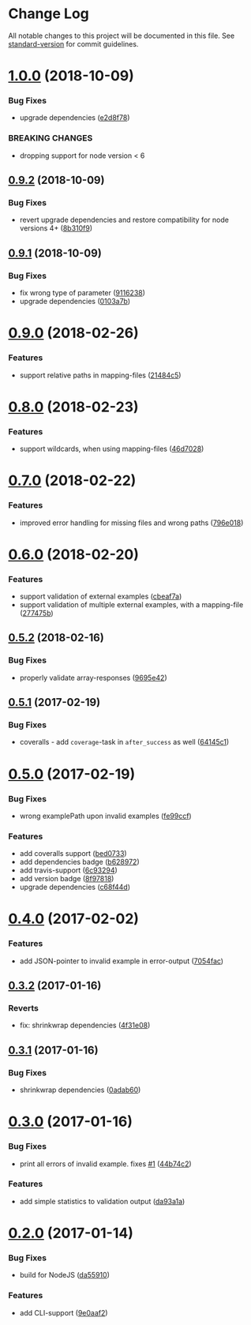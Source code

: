 # Change Log

All notable changes to this project will be documented in this file. See [standard-version](https://github.com/conventional-changelog/standard-version) for commit guidelines.

<a name="1.0.0"></a>
# [1.0.0](https://github.com/codekie/swagger-examples-validator/compare/v0.9.2...v1.0.0) (2018-10-09)


### Bug Fixes

* upgrade dependencies ([e2d8f78](https://github.com/codekie/swagger-examples-validator/commit/e2d8f78))


### BREAKING CHANGES

* dropping support for node version < 6



<a name="0.9.2"></a>
## [0.9.2](https://github.com/codekie/swagger-examples-validator/compare/v0.9.1...v0.9.2) (2018-10-09)


### Bug Fixes

* revert upgrade dependencies and restore compatibility for node versions 4+ ([8b310f9](https://github.com/codekie/swagger-examples-validator/commit/8b310f9))



<a name="0.9.1"></a>
## [0.9.1](https://github.com/codekie/swagger-examples-validator/compare/v0.9.0...v0.9.1) (2018-10-09)


### Bug Fixes

* fix wrong type of parameter ([9116238](https://github.com/codekie/swagger-examples-validator/commit/9116238))
* upgrade dependencies ([0103a7b](https://github.com/codekie/swagger-examples-validator/commit/0103a7b))



<a name="0.9.0"></a>
# [0.9.0](https://github.com/codekie/swagger-examples-validator/compare/v0.8.0...v0.9.0) (2018-02-26)


### Features

* support relative paths in mapping-files ([21484c5](https://github.com/codekie/swagger-examples-validator/commit/21484c5))



<a name="0.8.0"></a>
# [0.8.0](https://github.com/codekie/swagger-examples-validator/compare/v0.7.0...v0.8.0) (2018-02-23)


### Features

* support wildcards, when using mapping-files ([46d7028](https://github.com/codekie/swagger-examples-validator/commit/46d7028))



<a name="0.7.0"></a>
# [0.7.0](https://github.com/codekie/swagger-examples-validator/compare/v0.6.0...v0.7.0) (2018-02-22)


### Features

* improved error handling for missing files and wrong paths ([796e018](https://github.com/codekie/swagger-examples-validator/commit/796e018))



<a name="0.6.0"></a>
# [0.6.0](https://github.com/codekie/swagger-examples-validator/compare/v0.5.2...v0.6.0) (2018-02-20)


### Features

* support validation of external examples ([cbeaf7a](https://github.com/codekie/swagger-examples-validator/commit/cbeaf7a))
* support validation of multiple external examples, with a mapping-file ([277475b](https://github.com/codekie/swagger-examples-validator/commit/277475b))



<a name="0.5.2"></a>
## [0.5.2](https://github.com/codekie/swagger-examples-validator/compare/v0.5.1...v0.5.2) (2018-02-16)


### Bug Fixes

* properly validate array-responses ([9695e42](https://github.com/codekie/swagger-examples-validator/commit/9695e42))



<a name="0.5.1"></a>
## [0.5.1](https://github.com/codekie/swagger-examples-validator/compare/v0.5.0...v0.5.1) (2017-02-19)


### Bug Fixes

* coveralls - add `coverage`-task in `after_success` as well ([64145c1](https://github.com/codekie/swagger-examples-validator/commit/64145c1))



<a name="0.5.0"></a>
# [0.5.0](https://github.com/codekie/swagger-examples-validator/compare/v0.4.0...v0.5.0) (2017-02-19)


### Bug Fixes

* wrong examplePath upon invalid examples ([fe99ccf](https://github.com/codekie/swagger-examples-validator/commit/fe99ccf))


### Features

* add coveralls support ([bed0733](https://github.com/codekie/swagger-examples-validator/commit/bed0733))
* add dependencies badge ([b628972](https://github.com/codekie/swagger-examples-validator/commit/b628972))
* add travis-support ([6c93294](https://github.com/codekie/swagger-examples-validator/commit/6c93294))
* add version badge ([8f97818](https://github.com/codekie/swagger-examples-validator/commit/8f97818))
* upgrade dependencies ([c68f44d](https://github.com/codekie/swagger-examples-validator/commit/c68f44d))



<a name="0.4.0"></a>
# [0.4.0](https://github.com/codekie/swagger-examples-validator/compare/v0.3.2...v0.4.0) (2017-02-02)


### Features

* add JSON-pointer to invalid example in error-output ([7054fac](https://github.com/codekie/swagger-examples-validator/commit/7054fac))



<a name="0.3.2"></a>
## [0.3.2](https://github.com/codekie/swagger-examples-validator/compare/v0.3.1...v0.3.2) (2017-01-16)


### Reverts

* fix: shrinkwrap dependencies ([4f31e08](https://github.com/codekie/swagger-examples-validator/commit/4f31e08))



<a name="0.3.1"></a>
## [0.3.1](https://github.com/codekie/swagger-examples-validator/compare/v0.3.0...v0.3.1) (2017-01-16)


### Bug Fixes

* shrinkwrap dependencies ([0adab60](https://github.com/codekie/swagger-examples-validator/commit/0adab60))



<a name="0.3.0"></a>
# [0.3.0](https://github.com/codekie/swagger-examples-validator/compare/v0.2.0...v0.3.0) (2017-01-16)


### Bug Fixes

* print all errors of invalid example. fixes [#1](https://github.com/codekie/swagger-examples-validator/issues/1) ([44b74c2](https://github.com/codekie/swagger-examples-validator/commit/44b74c2))


### Features

* add simple statistics to validation output ([da93a1a](https://github.com/codekie/swagger-examples-validator/commit/da93a1a))



<a name="0.2.0"></a>
# [0.2.0](https://github.com/codekie/swagger-examples-validator/compare/v0.1.0...v0.2.0) (2017-01-14)


### Bug Fixes

* build for NodeJS ([da55910](https://github.com/codekie/swagger-examples-validator/commit/da55910))


### Features

* add CLI-support ([9e0aaf2](https://github.com/codekie/swagger-examples-validator/commit/9e0aaf2))
